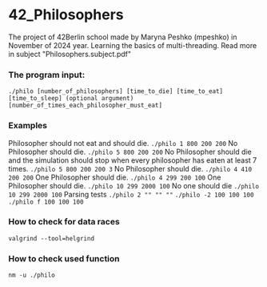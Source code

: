 # 42_Philosophers

The project of 42Berlin school made by Maryna Peshko (mpeshko) in November of 2024 year. Learning the basics of multi-threading. Read more in subject "Philosophers.subject.pdf"

### The program input:
   `./philo
   [number_of_philosophers]
   [time_to_die]
   [time_to_eat]
   [time_to_sleep]
   (optional argument)
   [number_of_times_each_philosopher_must_eat]`

### Examples

Philosopher should not eat and should die.
`./philo 1 800 200 200`
No Philosopher should die.
`./philo 5 800 200 200`
No Philosopher should die and the simulation should stop when every philosopher has eaten at least 7 times.
`./philo 5 800 200 200 3`
No Philosopher should die.
`./philo 4 410 200 200`
One Philosopher should die.
`./philo 4 299 200 100`
One Philosopher should die.
`./philo 10 299 2000 100`
No one should die
`./philo 10 299 2000 100`
Parsing tests
`./philo 2 "" "" ""`
`./philo -2 100 100 100`
`./philo f 100 100 100`

### How to check for data races 
`valgrind --tool=helgrind`

### How to check used function

`nm -u ./philo`